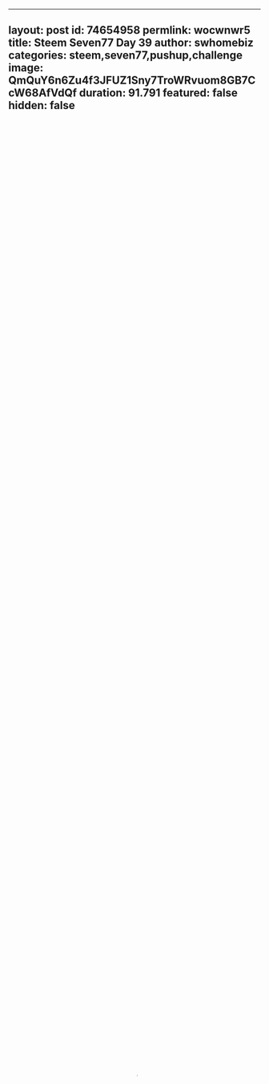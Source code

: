 
---
layout: post
id: 74654958
permlink: wocwnwr5
title:  Steem Seven77 Day 39
author: swhomebiz
categories: steem,seven77,pushup,challenge
image: QmQuY6n6Zu4f3JFUZ1Sny7TroWRvuom8GB7CcW68AfVdQf
duration: 91.791
featured: false
hidden: false
---
    
<video poster="https://snap1.d.tube/ipfs/QmQuY6n6Zu4f3JFUZ1Sny7TroWRvuom8GB7CcW68AfVdQf" autoplay="" id="player_html5_api" class="vjs-tech" style="width: 100%; height: 100%;" tabindex="-1" src="https://video.dtube.top/ipfs/Qmen6RiWooZBknScsigRupZtqtQSVs1GJJ69xwwsEgVv1P"></video>

EbeStephen Day 39 Video